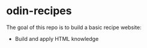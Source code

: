 # odin-recipes
The goal of this repo is to build a basic recipe website: 
- Build and apply HTML knowledge